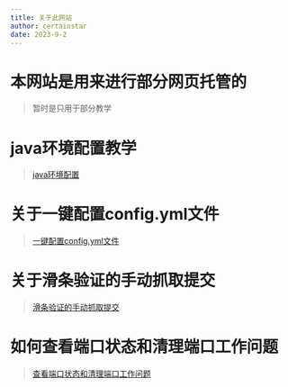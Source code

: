 ```yaml
---
title: 关于此网站
author: certainstar
date: 2023-9-2
---
```


# 本网站是用来进行部分网页托管的

> 暂时是只用于部分教学

# java环境配置教学

> [java环境配置](md/little-Python-software/java-config.md)

# 关于一键配置config.yml文件

> [一键配置config.yml文件](md/little-Python-software/onekey-yml.md)

# 关于滑条验证的手动抓取提交

> [滑条验证的手动抓取提交](md/little-Python-software/Manually-capture.md)

# 如何查看端口状态和清理端口工作问题

> [查看端口状态和清理端口工作问题](md/little-Python-software/listening.md)